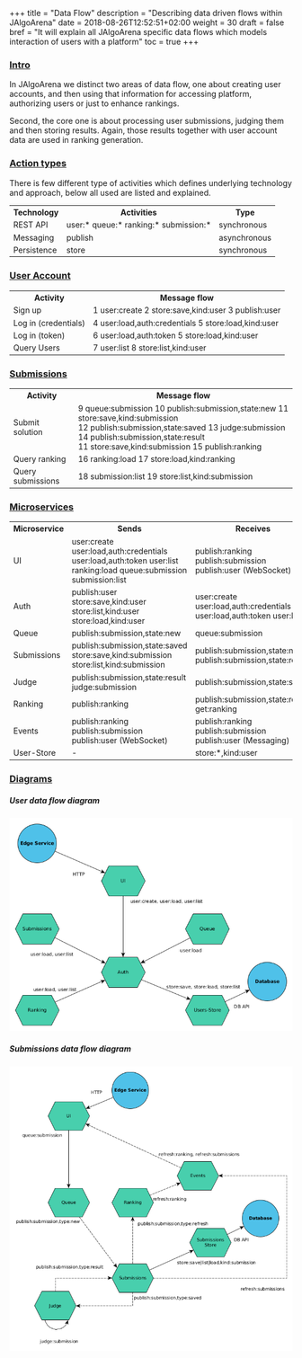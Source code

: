 +++
title = "Data Flow"
description = "Describing data driven flows within JAlgoArena"
date = 2018-08-26T12:52:51+02:00
weight = 30
draft = false
bref = "It will explain all JAlgoArena specific data flows which models interaction of users with a platform"
toc = true
+++

<h3 class="section-head" id="h-intro"><a href="#h-intro">Intro</a></h3>

In JAlgoArena we distinct two areas of data flow, one about creating user accounts, and then
using that information for accessing platform, authorizing users or just to enhance rankings.

Second, the core one is about processing user submissions, judging them and then storing results. Again, those results
together with user account data are used in ranking generation.

<h3 class="section-head" id="h-action-types"><a href="#h-action-types">Action types</a></h3>

There is few different type of activities which defines underlying technology and approach, below all used are listed and explained.

<table class="bordered striped">
    <tr>
        <th>Technology</th>
        <th>Activities</th>
        <th>Type</th>
    </tr>
    <tr>
        <td>REST API</td>
        <td>user:* queue:* ranking:* submission:*</td>
        <td>synchronous</td>
    </tr>
    <tr>
        <td>Messaging</td>
        <td>publish</td>
        <td>asynchronous</td>
    </tr>
    <tr>
        <td>Persistence</td>
        <td>store</td>
        <td>synchronous</td>
    </tr>
</table>


<h3 class="section-head" id="h-user"><a href="#h-user">User Account</a></h3>

<table class="bordered striped">
    <tr>
        <th>Activity</th>
        <th>Message flow</th>
    </tr>
    <tr>
        <td>Sign up</td>
        <td>1 user:create 2 store:save,kind:user 3 publish:user</td>
    </tr>
    <tr>
        <td>Log in (credentials)</td>
        <td>4 user:load,auth:credentials 5 store:load,kind:user</td>
    </tr>
    <tr>
        <td>Log in (token)</td>
        <td>6 user:load,auth:token 5 store:load,kind:user</td>
    </tr>
    <tr>
        <td>Query Users</td>
        <td>7 user:list 8 store:list,kind:user</td>
    </tr>
</table>

<h3 class="section-head" id="h-user"><a href="#h-user">Submissions</a></h3>

<table class="bordered striped">
    <tr>
        <th>Activity</th>
        <th>Message flow</th>
    </tr>
    <tr>
        <td>Submit solution</td>
        <td>
            9 queue:submission 10 publish:submission,state:new 11 store:save,kind:submission 
            <br/>12 publish:submission,state:saved 13 judge:submission 14 publish:submission,state:result 
            <br/>11 store:save,kind:submission 15 publish:ranking
        </td>
    </tr>
    <tr>
        <td>Query ranking</td>
        <td>16 ranking:load 17 store:load,kind:ranking</td>
    </tr>
    <tr>
        <td>Query submissions</td>
        <td>18 submission:list 19 store:list,kind:submission</td>
    </tr>    
</table>

<h3 class="section-head" id="h-microservices"><a href="#h-microservices">Microservices</a></h3>

<table class="bordered striped">
    <tr>
        <th>Microservice</th>
        <th>Sends</th>
        <th>Receives</th>
    </tr>
    <tr>
        <td>UI</td>
        <td>user:create user:load,auth:credentials user:load,auth:token user:list ranking:load queue:submission submission:list</td>
        <td>publish:ranking publish:submission publish:user (WebSocket)</td>
    </tr>
    <tr>
        <td>Auth</td>
        <td>publish:user store:save,kind:user store:list,kind:user store:load,kind:user</td>
        <td>user:create user:load,auth:credentials user:load,auth:token user:list</td>
    </tr>
    <tr>
        <td>Queue</td>
        <td>publish:submission,state:new</td>
        <td>queue:submission</td>
    </tr>
    <tr>
        <td>Submissions</td>
        <td>publish:submission,state:saved store:save,kind:submission store:list,kind:submission</td>
        <td>publish:submission,state:new publish:submission,state:result</td>
    </tr>
    <tr>
        <td>Judge</td>
        <td>publish:submission,state:result judge:submission</td>
        <td>publish:submission,state:saved</td>
    </tr>
    <tr>
        <td>Ranking</td>
        <td>publish:ranking</td>
        <td>publish:submission,state:result get:ranking</td>
    </tr>
    <tr>
        <td>Events</td>
        <td>publish:ranking publish:submission publish:user (WebSocket)</td>
        <td>publish:ranking publish:submission publish:user (Messaging)</td>
    </tr>
    <tr>
        <td>User-Store</td>
        <td>-</td>
        <td>store:*,kind:user</td>
    </tr>
</table>

<h3 class="section-head" id="h-diagrams"><a href="#h-diagrams">Diagrams</a></h3>

<h5>User data flow diagram</h5>

![](https://raw.githubusercontent.com/jalgoarena/jalgoarena.github.io/master/images/data_flow_user.png)

<h5>Submissions data flow diagram</h5>

![](https://raw.githubusercontent.com/jalgoarena/jalgoarena.github.io/master/images/data_flow_submission.png)